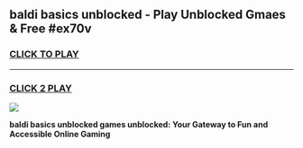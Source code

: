 
## baldi basics unblocked - Play Unblocked Gmaes & Free #ex70v
<h3>
<a href="https://news.freeplayer.one?title=baldi_basics_unblocked&ref=24F">CLICK TO PLAY</a></h3>
<hr>

<h3>
<a href="https://news.freeplayer.one?title=baldi_basics_unblocked&ref=24F">CLICK 2 PLAY</a>
  
</h3>

<a href="https://news.freeplayer.one?title=baldi_basics_unblocked&ref=24F/"><img src="https://clearcache.store/games.png"></a>


**baldi basics unblocked games unblocked: Your Gateway to Fun and Accessible Online Gaming**

